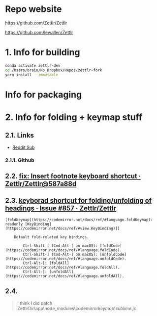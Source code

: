 # Repo website

https://github.com/Zettlr/Zettlr

https://github.com/lewallen/Zettlr

# 1. Info for building

```bash
conda activate zettlr-dev
cd /Users/brain/No_Dropbox/Repos/zettlr-fork
yarn install --immutable
```

# Info for packaging

# 2. Info for folding + keymap stuff

## 2.1. Links

- [Reddit Sub](https://www.reddit.com/r/opensource/comments/90egro/zettlr_a_powerful_open_source_markdown_editor/)

### 2.1.1. Github

## 2.2. [fix: Insert footnote keyboard shortcut · Zettlr/Zettlr@587a88d](https://github.com/Zettlr/Zettlr/commit/587a88d29a84fa945e039ae41c163ab191b3fdec)

## 2.3. [keyborad shortcut for folding/unfolding of headings · Issue #857 · Zettlr/Zettlr](https://github.com/Zettlr/Zettlr/issues/857)

```
[foldKeymap](https://codemirror.net/docs/ref/#language.foldKeymap): readonly [KeyBinding](https://codemirror.net/docs/ref/#view.KeyBinding)[]

    Default fold-related key bindings.

        Ctrl-Shift-[ (Cmd-Alt-[ on macOS): [foldCode](https://codemirror.net/docs/ref/#language.foldCode).
        Ctrl-Shift-] (Cmd-Alt-] on macOS): [unfoldCode](https://codemirror.net/docs/ref/#language.unfoldCode).
        Ctrl-Alt-[: [foldAll](https://codemirror.net/docs/ref/#language.foldAll).
        Ctrl-Alt-]: [unfoldAll](https://codemirror.net/docs/ref/#language.unfoldAll).
```

## 2.4.

> I think I did patch ZettlrDir\app\node_modules\codemirror*keymap\sublime.js*
